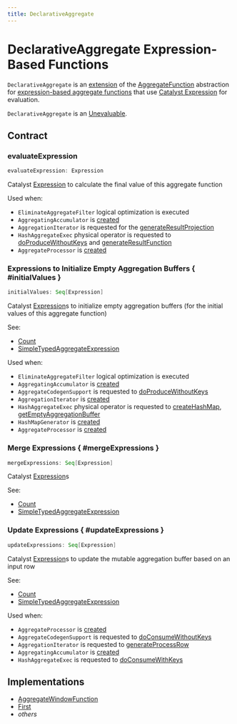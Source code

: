 ```yaml
---
title: DeclarativeAggregate
---
```


# DeclarativeAggregate Expression-Based Functions

`DeclarativeAggregate` is an [extension](#contract) of the [AggregateFunction](AggregateFunction.md) abstraction for [expression-based aggregate functions](#implementations) that use [Catalyst Expression](Expression.md) for evaluation.

`DeclarativeAggregate` is an [Unevaluable](Unevaluable.md).

## Contract

### <span id="evaluateExpression"> evaluateExpression

```scala
evaluateExpression: Expression
```

Catalyst [Expression](Expression.md) to calculate the final value of this aggregate function

Used when:

* `EliminateAggregateFilter` logical optimization is executed
* `AggregatingAccumulator` is [created](../AggregatingAccumulator.md#apply)
* `AggregationIterator` is requested for the [generateResultProjection](../aggregations/AggregationIterator.md#generateResultProjection)
* `HashAggregateExec` physical operator is requested to [doProduceWithoutKeys](../physical-operators/HashAggregateExec.md#doProduceWithoutKeys) and [generateResultFunction](../physical-operators/HashAggregateExec.md#generateResultFunction)
* `AggregateProcessor` is [created](../window-functions/AggregateProcessor.md#apply)

### Expressions to Initialize Empty Aggregation Buffers { #initialValues }

```scala
initialValues: Seq[Expression]
```

Catalyst [Expression](Expression.md)s to initialize empty aggregation buffers (for the initial values of this aggregate function)

See:

* [Count](Count.md#initialValues)
* [SimpleTypedAggregateExpression](SimpleTypedAggregateExpression.md#initialValues)

Used when:

* `EliminateAggregateFilter` logical optimization is executed
* `AggregatingAccumulator` is [created](../AggregatingAccumulator.md#apply)
* `AggregateCodegenSupport` is requested to [doProduceWithoutKeys](../physical-operators/AggregateCodegenSupport.md#doProduceWithoutKeys)
* `AggregationIterator` is [created](../aggregations/AggregationIterator.md#expressionAggInitialProjection)
* `HashAggregateExec` physical operator is requested to [createHashMap](../physical-operators/HashAggregateExec.md#createHashMap), [getEmptyAggregationBuffer](../physical-operators/HashAggregateExec.md#getEmptyAggregationBuffer)
* `HashMapGenerator` is [created](../HashMapGenerator.md#buffVars)
* `AggregateProcessor` is [created](../window-functions/AggregateProcessor.md#apply)

### Merge Expressions { #mergeExpressions }

```scala
mergeExpressions: Seq[Expression]
```

Catalyst [Expression](Expression.md)s

See:

* [Count](Count.md#mergeExpressions)
* [SimpleTypedAggregateExpression](SimpleTypedAggregateExpression.md#mergeExpressions)

### Update Expressions { #updateExpressions }

```scala
updateExpressions: Seq[Expression]
```

Catalyst [Expression](Expression.md)s to update the mutable aggregation buffer based on an input row

See:

* [Count](Count.md#updateExpressions)
* [SimpleTypedAggregateExpression](SimpleTypedAggregateExpression.md#updateExpressions)

Used when:

* `AggregateProcessor` is [created](../window-functions/AggregateProcessor.md#apply)
* `AggregateCodegenSupport` is requested to [doConsumeWithoutKeys](../physical-operators/AggregateCodegenSupport.md#doConsumeWithoutKeys)
* `AggregationIterator` is requested to [generateProcessRow](../aggregations/AggregationIterator.md#generateProcessRow)
* `AggregatingAccumulator` is [created](../AggregatingAccumulator.md#apply)
* `HashAggregateExec` is requested to [doConsumeWithKeys](../physical-operators/HashAggregateExec.md#doConsumeWithKeys)

## Implementations

* [AggregateWindowFunction](AggregateWindowFunction.md)
* [First](First.md)
* _others_
